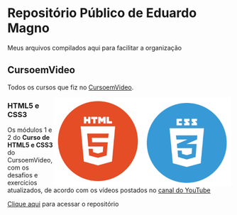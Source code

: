 # Repositório Público de Eduardo Magno

Meus arquivos compilados aqui para facilitar a organização

## CursoemVideo

Todos os cursos que fiz no [CursoemVideo](https://www.cursoemvideo.com).

<img align="right" src="imagens/html-e-css-logo.png">

### HTML5 e CSS3

Os módulos 1 e 2 do **Curso de HTML5 e CSS3** do CursoemVideo, com os desafios e exercícios atualizados, de acordo com os vídeos postados no [canal do YouTube](https://www.youtube.com/cursoemvideo)

[Clique aqui](https://github.com/magaldimagno/html-css) para acessar o repositório
